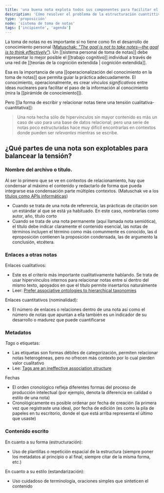 ```yaml
---
title: 'una buena nota explota todos sus componentes para facilitar el trabajo cognitivo y la vinculación'
description: 'Cómo resolver el problema de la estructuración cuantittiva y la finura cualitativa de una nota'
type: 'proposición'
node: 'sistema de toma de notas'
tags: ['incipiente', 'agenda']
---
```


La toma de notas no es importante si no tiene como fin el desarrollo de conocimiento personal ([Matuschak: *"The goal is not to take notes—the goal is to think effectively"*](https://notes.andymatuschak.org/z7kEFe6NfUSgtaDuUjST1oczKKzQQeQWk4Dbc)). Un [[sistema personal de toma de notas]] debe representar lo mejor posible el [[trabajo cognitivo]] individual a través de una red de [[teorías de la cognición extendida | cognición extendida]].

Esa es la importancia de una [[operacionalización del conocimiento en la toma de notas]] que permita guiar la práctica adecuadamente. El conocimiento, operacionalmente, es crear *vínculos significativos* entre ideas nucleares para facilitar el paso de la información al conocimiento (mira la [[pirámide de conocimiento]]).

Pero [[la forma de escribir y relacionar notas tiene una tensión cualitativa-cuantitativa]]:

>Una nota hecha sólo de hipervínculos sin mayor contenido es más un caso de uso para una base de datos relacional; pero una serie de notas poco estructuradas hace muy difícil encontrarlas en contextos donde pueden ser *relevantes* mientras se escribe. 


## ¿Qué partes de una nota son explotables para balancear la tensión?

### Nombre del archivo o título. 

Al ser lo primero que se ve en contextos de relacionamiento, hay que condensar al máximo el contenido y redactarlo de forma que pueda integrarse esa condensación parte múltiples contextos. (Matuschak ve a los [títulos como APIs informáticas](https://notes.andymatuschak.org/z3XP5GRmd9z1D2qCE7pxUvbeSVeQuMiqz9x1C))

- Cuando se trata de una nota de referencia, las prácticas de citación son un estándar al que se está ya habituado. En este caso, nombrarlas como autor, año, título corto
- Cuando se trata de una nota permanente (aquí llamada nota semiótica), el título debe indicar claramente el contenido esencial, las notas de términos incluyen el término como más comunmente es conocido, las d eproposición contienen la proposición condensada, las de argumento la conclusión, etcétera.

### Enlaces a otras notas

Enlaces cualitativos: 

- Este es el criterio más importante cualitativamente hablando. Se trata de usar hipervínculos internos para relacionar notas entre sí dentro del mismo texto, apoyados en que el título permite insertarlos naturalmente 
- Leer: [Prefer associative ontologies to hierarchical taxonomies](https://notes.andymatuschak.org/z29hLZHiVt7W2uss2uMpSZquAX5T6vaeSF6Cy)

Enlaces cuantitativos (nominalidad): 

- El número de enlaces o relaciones dentro de una nota así como el número de notas que apuntan a ella también es un indicador de su desarrollo o madurez que puede cuantificarse

### Metadatos

*Tags* o etiquetas:

- Las etiquetas son formas débiles de categorización, permiten relacionar notas heterogéneas, pero no ofrecen más contexto por lo cual pierden valor cualitativo
- Lee: [Tags are an ineffective association structure](https://notes.andymatuschak.org/z3MzhvmesiD2htMaEFQJif7gJgyaHAQvKH49Z)

Fechas

- El orden cronológico refleja diferentes formas del proceso de producción intelectual (por ejemplo, denota la diferencia en calidad o estilo de una nota)
- Cronológicamente es posible ordenar por fecha de creación (la primera vez que registraste una idea), por fecha de edición (es como la pila de papeles en tu escritorio, donde el que está arriba representa el último que usaste)

### Contenido escrito

En cuanto a su forma (estructuración):

- Uso de plantillas o repetición espacial de la estructura (siempre poner los metadatos al principio o al final, siempre citar de la misma forma, etc.)

En cuanto a su estilo (estandarización):

- Uso cuidadoso de terminología, oraciones simples que sinteticen el contenido
